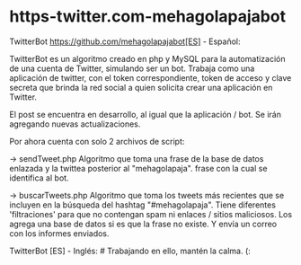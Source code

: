 # https-twitter.com-mehagolapajabot
TwitterBot
https://github.com/mehagolapajabot[ES] - Español:

TwitterBot es un algoritmo creado en php y MySQL para la automatización de una cuenta de Twitter, simulando ser un bot. Trabaja como una aplicación de twitter, con el token correspondiente, token de acceso y clave secreta que brinda la red social a quien solicita crear una aplicación en Twitter.

El post se encuentra en desarrollo, al igual que la aplicación / bot. Se irán agregando nuevas actualizaciones.

Por ahora cuenta con solo 2 archivos de script:

-> sendTweet.php Algoritmo que toma una frase de la base de datos enlazada y la twittea posterior al "mehagolapaja".  frase con la cual se identifica al bot.

-> buscarTweets.php Algoritmo que toma los tweets más recientes que se incluyen en la búsqueda del hashtag "#mehagolapaja". Tiene diferentes 'filtraciones' para que no contengan spam ni enlaces / sitios maliciosos. Los agrega una base de datos si es que la frase no existe. Y envía un correo con los informes enviados.

TwitterBot
[ES] - Inglés: # Trabajando en ello, mantén la calma. (:
